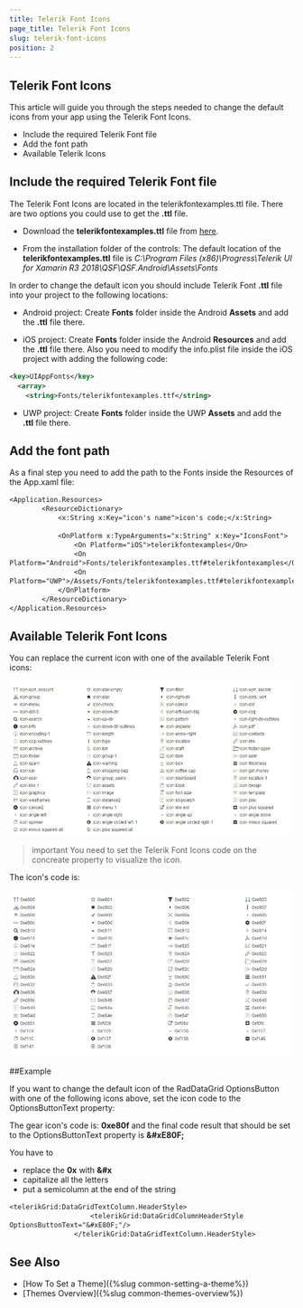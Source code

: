 ```yaml
---
title: Telerik Font Icons
page_title: Telerik Font Icons
slug: telerik-font-icons
position: 2
---
```


## Telerik Font Icons

This article will guide you through the steps needed to change the default icons from your app using the Telerik Font Icons.

* Include the required Telerik Font file
* Add the font path
* Available Telerik Icons


## Include the required Telerik Font file

The Telerik Font Icons are located in the telerikfontexamples.ttl file. There are two options you could use to get the **.ttl** file.

* Download the **telerikfontexamples.ttl** file from [here](https://github.com/telerik/telerik-xamarin-forms-samples/blob/master/_Samples%20Application/QSF.Android/Assets/Fonts/telerikfontexamples.ttf).

* From the installation folder of the controls: The default location of the **telerikfontexamples.ttl** file is *C:\Program Files (x86)\Progress\Telerik UI for Xamarin R3 2018\QSF\QSF.Android\Assets\Fonts*

In order to change the default icon you should include Telerik Font **.ttl** file into your project to the following locations:

* Android project: Create **Fonts** folder inside the Android **Assets** and add the **.ttl** file there. 

* iOS project: Create **Fonts** folder inside the Android **Resources** and add the **.ttl** file there.
Also you need to modify the info.plist file inside the iOS project with adding the following code:

```xml
<key>UIAppFonts</key>
  <array>
    <string>Fonts/telerikfontexamples.ttf</string>
```

* UWP project: Create **Fonts** folder inside the UWP **Assets** and add the **.ttl** file there.


## Add the font path

As a final step you need to add the path to the Fonts inside the Resources of the App.xaml file:

```XAML
<Application.Resources>
        <ResourceDictionary>
            <x:String x:Key="icon's name">icon's code;</x:String>

            <OnPlatform x:TypeArguments="x:String" x:Key="IconsFont">
                <On Platform="iOS">telerikfontexamples</On>
                <On Platform="Android">Fonts/telerikfontexamples.ttf#telerikfontexamples</On>
                <On Platform="UWP">/Assets/Fonts/telerikfontexamples.ttf#telerikfontexamples</On>
            </OnPlatform>
        </ResourceDictionary>
</Application.Resources>
```

## Available Telerik Font Icons

You can replace the current icon with one of the available Telerik Font icons: 

![Telerik Font Icons](images/telerik-font-icons.png)

>important You need to set the Telerik Font Icons code on the concreate property to visualize the icon. 

The icon's code is:

![Telerik Font Icons Code](images/telerik-font-icons-codes.png)

##Example

If you want to change the default icon of the RadDataGrid OptionsButton with one of the following icons above, set the icon code to the OptionsButtonText property:

The gear icon's code is: **0xe80f** and the final code result that should be set to the OptionsButtonText property is **&amp;#xE80F;**

You have to 
* replace the **0x** with **&#x** 
* capitalize all the letters
* put a semicolumn at the end of the string

```XAML
<telerikGrid:DataGridTextColumn.HeaderStyle>
                    <telerikGrid:DataGridColumnHeaderStyle OptionsButtonText="&#xE80F;"/>
                </telerikGrid:DataGridTextColumn.HeaderStyle>
```
## See Also

* [How To Set a Theme]({%slug common-setting-a-theme%})
* [Themes Overview]({%slug common-themes-overview%})
